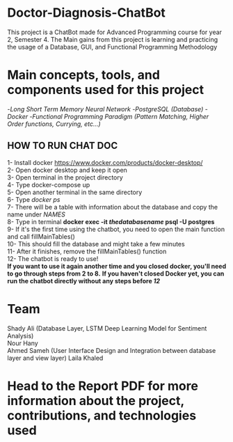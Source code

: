 # Doctor-Diagnosis-ChatBot
This project is a ChatBot made for Advanced Programming course for year 2, Semester 4. 
The Main gains from this project is learning and practicing the usage of a Database, GUI, and Functional Programming Methodology


# Main concepts, tools, and components used for this project
-*Long Short Term Memory Neural Network*
-*PostgreSQL (Database)*
-*Docker*
-*Functional Programming Paradigm (Pattern Matching, Higher Order functions, Currying, etc...)*



## HOW TO RUN CHAT DOC ##

1- Install docker  https://www.docker.com/products/docker-desktop/  
2- Open docker desktop and keep it open  
3- Open terminal in the project directory  
4- Type docker-compose up  
5- Open another terminal in the same directory  
6- Type *docker ps*  
7- There will be a table with information about the database and copy the name
under *NAMES*  
8- Type in terminal **docker exec -it *thedatabasename* psql -U postgres**  
9- If it's the first time using the chatbot, you need to open the main function and call fillMainTables()  
10- This should fill the database and might take a few minutes  
11- After it finishes, remove the fillMainTables() function  
12- The chatbot is ready to use!  
**If you want to use it again another time and you closed docker, you'll need to go through steps from 2 to 8.**
**If you haven't closed Docker yet, you can run the chatbot directly without any steps before *12***


# Team #
Shady Ali (Database Layer, LSTM Deep Learning Model for Sentiment Analysis)  
Nour Hany  
Ahmed Sameh (User Interface Design and Integration between database layer and view layer)
Laila Khaled  

# Head to the Report PDF for more information about the project, contributions, and technologies used
